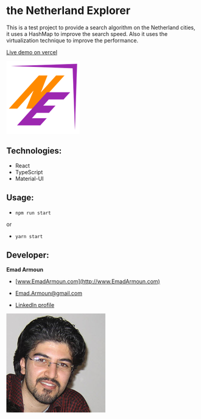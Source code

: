 # the Netherland Explorer

This is a test project to provide a search algorithm on the Netherland cities, it uses a HashMap to improve the search speed. Also it uses the virtualization technique to improve the performance.

[Live demo on vercel](https://netherland-explorer.vercel.app/)

![](/src/assets/images/logo.png)

## Technologies:
* React
* TypeScript
* Material-UI

## Usage:
* `npm run start`

or

* `yarn start`

## Developer:

**Emad Armoun**

* [www.EmadArmoun.com](http://www.EmadArmoun.com)

* [Emad.Armoun@gmail.com](Emad.Armoun@gmail.com)

* [LinkedIn profile](https://www.linkedin.com/in/em-it/)

![](/src/assets/images/me.jpg)
